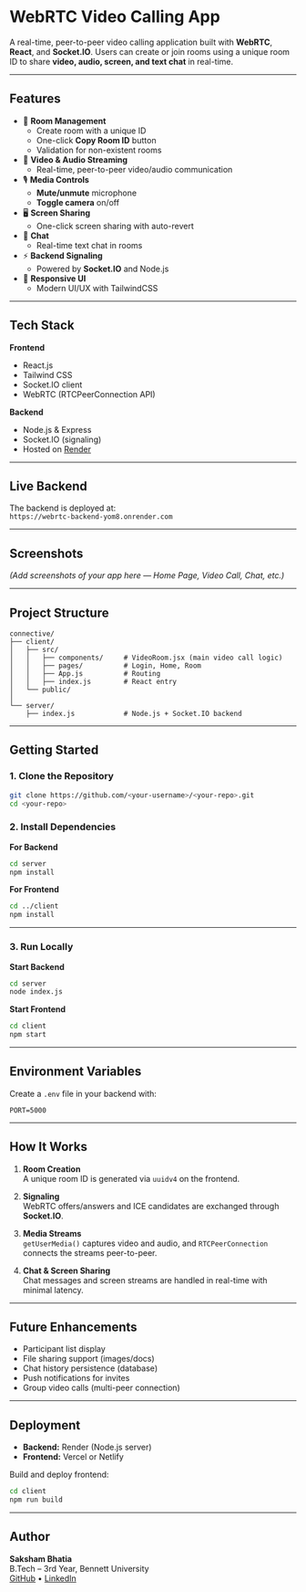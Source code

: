 
# WebRTC Video Calling App

A real-time, peer-to-peer video calling application built with **WebRTC**, **React**, and **Socket.IO**. Users can create or join rooms using a unique room ID to share **video, audio, screen, and text chat** in real-time.

---

## Features

- 🔐 **Room Management**
  - Create room with a unique ID
  - One-click **Copy Room ID** button
  - Validation for non-existent rooms
- 🎥 **Video & Audio Streaming**
  - Real-time, peer-to-peer video/audio communication
- 🎙️ **Media Controls**
  - **Mute/unmute** microphone
  - **Toggle camera** on/off
- 🖥 **Screen Sharing**
  - One-click screen sharing with auto-revert
- 💬 **Chat**
  - Real-time text chat in rooms
- ⚡ **Backend Signaling**
  - Powered by **Socket.IO** and Node.js
- 📱 **Responsive UI**
  - Modern UI/UX with TailwindCSS

---

## Tech Stack

**Frontend**  
- React.js  
- Tailwind CSS  
- Socket.IO client  
- WebRTC (RTCPeerConnection API)

**Backend**  
- Node.js & Express  
- Socket.IO (signaling)  
- Hosted on [Render](https://render.com)

---

## Live Backend  
The backend is deployed at:  
`https://webrtc-backend-yom8.onrender.com`

---

## Screenshots

*(Add screenshots of your app here — Home Page, Video Call, Chat, etc.)*

---

## Project Structure

```
connective/
├── client/
│   ├── src/
│   │   ├── components/     # VideoRoom.jsx (main video call logic)
│   │   ├── pages/          # Login, Home, Room
│   │   ├── App.js          # Routing
│   │   ├── index.js        # React entry
│   └── public/
│
└── server/
    ├── index.js            # Node.js + Socket.IO backend
```

---

## Getting Started

### 1. Clone the Repository
```bash
git clone https://github.com/<your-username>/<your-repo>.git
cd <your-repo>
```

### 2. Install Dependencies

**For Backend**
```bash
cd server
npm install
```

**For Frontend**
```bash
cd ../client
npm install
```

---

### 3. Run Locally

**Start Backend**
```bash
cd server
node index.js
```

**Start Frontend**
```bash
cd client
npm start
```

---

## Environment Variables

Create a `.env` file in your backend with:
```
PORT=5000
```

---

## How It Works

1. **Room Creation**  
   A unique room ID is generated via `uuidv4` on the frontend.

2. **Signaling**  
   WebRTC offers/answers and ICE candidates are exchanged through **Socket.IO**.

3. **Media Streams**  
   `getUserMedia()` captures video and audio, and `RTCPeerConnection` connects the streams peer-to-peer.

4. **Chat & Screen Sharing**  
   Chat messages and screen streams are handled in real-time with minimal latency.

---

## Future Enhancements

- Participant list display
- File sharing support (images/docs)
- Chat history persistence (database)
- Push notifications for invites
- Group video calls (multi-peer connection)

---

## Deployment

- **Backend:** Render (Node.js server)  
- **Frontend:** Vercel or Netlify  

Build and deploy frontend:
```bash
cd client
npm run build
```

---

## Author

**Saksham Bhatia**  
B.Tech – 3rd Year, Bennett University  
[GitHub](https://github.com/saksham2602) • [LinkedIn](https://linkedin.com/in/saksham2602)
